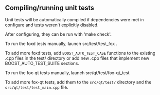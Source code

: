 Compiling/running unit tests
------------------------------------

Unit tests will be automatically compiled if dependencies were met in configure
and tests weren't explicitly disabled.

After configuring, they can be run with 'make check'.

To run the foxd tests manually, launch src/test/test_fox .

To add more foxd tests, add `BOOST_AUTO_TEST_CASE` functions to the existing
.cpp files in the test/ directory or add new .cpp files that
implement new BOOST_AUTO_TEST_SUITE sections.

To run the fox-qt tests manually, launch src/qt/test/fox-qt_test

To add more fox-qt tests, add them to the `src/qt/test/` directory and
the `src/qt/test/test_main.cpp` file.
